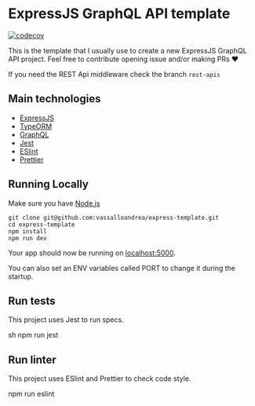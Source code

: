 # ExpressJS GraphQL API template

[![codecov](https://codecov.io/gh/vassalloandrea/express-template/branch/master/graph/badge.svg?token=F38EP8I67R)](undefined)

This is the template that I usually use to create a new ExpressJS GraphQL API project.
Feel free to contribute opening issue and/or making PRs ❤️

If you need the REST Api middleware check the branch `rest-apis`

## Main technologies

- [ExpressJS](https://github.com/expressjs/express)
- [TypeORM](https://github.com/typeorm/typeorm)
- [GraphQL](https://github.com/graphql/graphql-js)
- [Jest](https://github.com/facebook/jest)
- [ESlint](https://github.com/eslint/eslint)
- [Prettier](https://github.com/prettier/prettier)

## Running Locally

Make sure you have [Node.js](http://nodejs.org/)

```
git clone git@github.com:vassalloandrea/express-template.git
cd express-template
npm install
npm run dev
```

Your app should now be running on [localhost:5000](http://localhost:5000/).

You can also set an ENV variables called PORT to change it during the startup.

## Run tests

This project uses Jest to run specs.

sh
npm run jest

## Run linter

This project uses ESlint and Prettier to check code style.

npm run eslint
